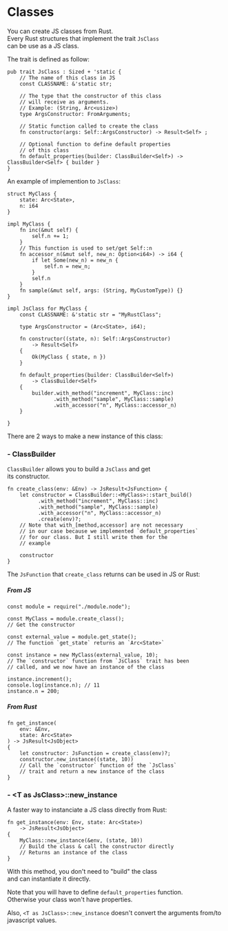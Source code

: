 # Classes

You can create JS classes from Rust.  
Every Rust structures that implement the trait `JsClass`  
can be use as a JS class.  

The trait is defined as follow:

```rust, no_run
pub trait JsClass : Sized + 'static {
    // The name of this class in JS
    const CLASSNAME: &'static str;
    
    // The type that the constructor of this class
    // will receive as arguments.
    // Example: (String, Arc<usize>)
    type ArgsConstructor: FromArguments;

    // Static function called to create the class
    fn constructor(args: Self::ArgsConstructor) -> Result<Self> ;

    // Optional function to define default properties
    // of this class
    fn default_properties(builder: ClassBuilder<Self>) -> ClassBuilder<Self> { builder }
}
```

An example of implemention to `JsClass`:

```rust, no_run
struct MyClass {
    state: Arc<State>,
    n: i64
}

impl MyClass {
    fn inc(&mut self) {
        self.n += 1;
    }
    // This function is used to set/get Self::n
    fn accessor_n(&mut self, new_n: Option<i64>) -> i64 {
        if let Some(new_n) = new_n {
            self.n = new_n;
        }
        self.n
    }
    fn sample(&mut self, args: (String, MyCustomType)) {}
}

impl JsClass for MyClass {
    const CLASSNAME: &'static str = "MyRustClass";
    
    type ArgsConstructor = (Arc<State>, i64);

    fn constructor((state, n): Self::ArgsConstructor)
        -> Result<Self>
    {
        Ok(MyClass { state, n })
    }

    fn default_properties(builder: ClassBuilder<Self>)
        -> ClassBuilder<Self>
    {
        builder.with_method("increment", MyClass::inc)
               .with_method("sample", MyClass::sample)
               .with_accessor("n", MyClass::accessor_n)
    }
    
}

```

There are 2 ways to make a new instance of this class:  

### - ClassBuilder

`ClassBuilder` allows you to build a `JsClass` and get  
its constructor.


```rust, no_run
fn create_class(env: &Env) -> JsResult<JsFunction> {
    let constructor = ClassBuilder::<MyClass>::start_build()
          .with_method("increment", MyClass::inc)
          .with_method("sample", MyClass::sample)
          .with_accessor("n", MyClass::accessor_n)
          .create(env)?;
    // Note that with_[method,accessor] are not necessary
    // in our case because we implemented `default_properties`
    // for our class. But I still write them for the
    // example
    
    constructor
}
```

The `JsFunction` that `create_class` returns can be used in
JS or Rust:

##### From JS

```javascript, no_run
const module = require("./module.node");

const MyClass = module.create_class();
// Get the constructor

const external_value = module.get_state();
// The function `get_state` returns an `Arc<State>`

const instance = new MyClass(external_value, 10);
// The `constructor` function from `JsClass` trait has been
// called, and we now have an instance of the class

instance.increment();
console.log(instance.n); // 11
instance.n = 200;
```

##### From Rust

```rust, no_run
fn get_instance(
    env: &Env,
    state: Arc<State>
) -> JsResult<JsObject>
{
    let constructor: JsFunction = create_class(env)?;
    constructor.new_instance((state, 10))
    // Call the `constructor` function of the `JsClass`
    // trait and return a new instance of the class
}

```

### - \<T as JsClass\>::new_instance

A faster way to instanciate a JS class directly from Rust:

```rust, no_run
fn get_instance(env: Env, state: Arc<State>)
    -> JsResult<JsObject>
{
    MyClass::new_instance(&env, (state, 10))
    // Build the class & call the constructor directly
    // Returns an instance of the class
}

```

With this method, you don't need to "build" the class  
and can instantiate it directly.  

Note that you will have to define `default_properties`
function.  
Otherwise your class won't have properties.  

Also, `<T as JsClass>::new_instance` doesn't convert the arguments
from/to javascript values.  

